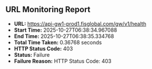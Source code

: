## URL Monitoring Report

- **URL:** https://api-gw1-prod1.fisglobal.com/gw/v1/health
- **Start Time:** 2025-10-27T06:38:34.967088
- **End Time:** 2025-10-27T06:38:35.334768
- **Total Time Taken:** 0.36768 seconds
- **HTTP Status Code:** 403
- **Status:** Failure
- **Failure Reason:** HTTP Status Code: 403
